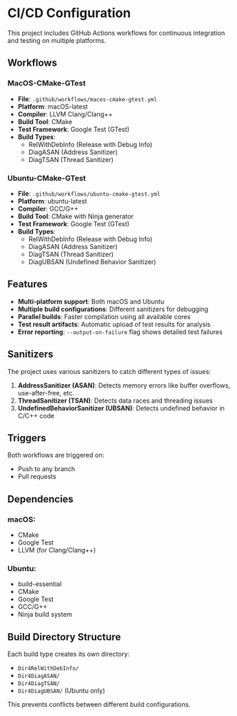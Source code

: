 # CI/CD Configuration

This project includes GitHub Actions workflows for continuous integration and testing on multiple platforms.

## Workflows

### MacOS-CMake-GTest
- **File**: `.github/workflows/macos-cmake-gtest.yml`
- **Platform**: macOS-latest
- **Compiler**: LLVM Clang/Clang++
- **Build Tool**: CMake
- **Test Framework**: Google Test (GTest)
- **Build Types**:
  - RelWithDebInfo (Release with Debug Info)
  - DiagASAN (Address Sanitizer)
  - DiagTSAN (Thread Sanitizer)

### Ubuntu-CMake-GTest
- **File**: `.github/workflows/ubuntu-cmake-gtest.yml`
- **Platform**: ubuntu-latest
- **Compiler**: GCC/G++
- **Build Tool**: CMake with Ninja generator
- **Test Framework**: Google Test (GTest)
- **Build Types**:
  - RelWithDebInfo (Release with Debug Info)
  - DiagASAN (Address Sanitizer)
  - DiagTSAN (Thread Sanitizer)
  - DiagUBSAN (Undefined Behavior Sanitizer)

## Features

- **Multi-platform support**: Both macOS and Ubuntu
- **Multiple build configurations**: Different sanitizers for debugging
- **Parallel builds**: Faster compilation using all available cores
- **Test result artifacts**: Automatic upload of test results for analysis
- **Error reporting**: `--output-on-failure` flag shows detailed test failures

## Sanitizers

The project uses various sanitizers to catch different types of issues:

1. **AddressSanitizer (ASAN)**: Detects memory errors like buffer overflows, use-after-free, etc.
2. **ThreadSanitizer (TSAN)**: Detects data races and threading issues
3. **UndefinedBehaviorSanitizer (UBSAN)**: Detects undefined behavior in C/C++ code

## Triggers

Both workflows are triggered on:
- Push to any branch
- Pull requests

## Dependencies

### macOS:
- CMake
- Google Test
- LLVM (for Clang/Clang++)

### Ubuntu:
- build-essential
- CMake
- Google Test
- GCC/G++
- Ninja build system

## Build Directory Structure

Each build type creates its own directory:
- `Dir4RelWithDebInfo/`
- `Dir4DiagASAN/`
- `Dir4DiagTSAN/`
- `Dir4DiagUBSAN/` (Ubuntu only)

This prevents conflicts between different build configurations.
